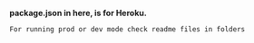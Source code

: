 **package.json in here, is for Heroku.**
```
For running prod or dev mode check readme files in folders
```
